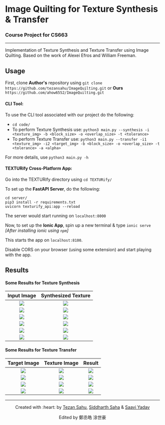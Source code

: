 # Image Quilting for Texture Synthesis & Transfer

### Course Project for CS663

***

Implementation of Texture Synthesis and Texture Transfer using Image Quilting. Based on the work of Alexei Efros and William Freeman. 

## Usage

First, clone **Author's** repository using `git clone https://github.com/tezansahu/ImageQuilting.git`
or **Ours** `https://github.com/ahow6552/ImageQuilting.git`

#### CLI Tool:
To use the CLI tool associated with our project do the following:

* `cd code/`
* To perform Texture Synthesis use: `python3 main.py --synthesis -i <texture_img> -b <block_size> -o <overlap_size> -t <tolerance>`
* To perform Texture Transfer use: `python3 main.py --transfer -i1 <texture_img> -i2 <target_img> -b <block_size> -o <overlap_size> -t <tolerance> -a <alpha>`

For more details, use `python3 main.py -h`

#### TEXTURify Cross-Platform App:
Go into the TEXTURify directory using `cd TEXTURify/`

To set up the **FastAPI Server**, do the following:
```
cd server/
pip3 install -r requirements.txt
uvicorn texturify_api:app --reload
```
The server would start running on `localhost:8000`

Now, to set up the **Ionic App**, spin up a new terminal & type `ionic serve` *[After installing ionic using `npm`]*

This starts the app on `localhost:8100`.

Disable CORS on your browser (using some extension) and start playing with the app.

## Results

#### Some Results for Texture Synthesis

| **Input Image** | **Synthesized Texture**|
|:---:|:---:|
| ![](https://raw.githubusercontent.com/tezansahu/ImageQuilting/master/images/t20.png) | ![](https://raw.githubusercontent.com/tezansahu/ImageQuilting/master/results/synthesis/t20_b=40_o=20_t=0_1.png) |
| ![](https://raw.githubusercontent.com/tezansahu/ImageQuilting/master/images/t11.png) | ![](https://raw.githubusercontent.com/tezansahu/ImageQuilting/master/results/synthesis/t11_b=50_o=20_t=0_1.png) |
| ![](https://raw.githubusercontent.com/tezansahu/ImageQuilting/master/images/t17.jpeg) | ![](https://raw.githubusercontent.com/tezansahu/ImageQuilting/master/results/synthesis/t17_b=50_o=20_t=0_1.png) |
| ![](https://raw.githubusercontent.com/tezansahu/ImageQuilting/master/images/t14.jpg) | ![](https://raw.githubusercontent.com/tezansahu/ImageQuilting/master/results/synthesis/t14_b=50_o=20_t=0_1.png) |
| ![](https://raw.githubusercontent.com/tezansahu/ImageQuilting/master/images/t1.png) | ![](https://raw.githubusercontent.com/tezansahu/ImageQuilting/master/results/synthesis/t1_b=50_o=20.png) |
| ![](https://raw.githubusercontent.com/tezansahu/ImageQuilting/master/images/t16.png) | ![](https://raw.githubusercontent.com/tezansahu/ImageQuilting/master/results/synthesis/t16_b=50_o=20_t=0_1.png) |


#### Some Results for Texture Transfer

| **Target Image** | **Texture Image** | **Result** |
|:---:|:---:|:---:|
| ![](https://raw.githubusercontent.com/tezansahu/ImageQuilting/master/images/landscape.jpeg) | ![](https://raw.githubusercontent.com/tezansahu/ImageQuilting/master/images/van_gogh.jpeg) | ![](https://raw.github.com/tezansahu/ImageQuilting/master/results/transfer/van_gogh_landscape_b=10_o=5_a=0_2_t=0_1.png)|
| ![](https://raw.githubusercontent.com/tezansahu/ImageQuilting/master/images/tezan.jpg) | ![](https://raw.githubusercontent.com/tezansahu/ImageQuilting/master/images/painting.jpg) | ![](https://raw.githubusercontent.com/tezansahu/ImageQuilting/master/results/transfer/painting_tezan_b=10_o=5_a=0_2_t=0_1.png)|
| ![](https://raw.githubusercontent.com/tezansahu/ImageQuilting/master/images/lincoln.jpg) | ![](https://raw.githubusercontent.com/tezansahu/ImageQuilting/master/images/t4.jpg) | ![](https://raw.github.com/tezansahu/ImageQuilting/master/results/transfer/t4_lincoln_b=10_o=5_a=0_2_t=0_1.png)|
| ![](https://raw.githubusercontent.com/tezansahu/ImageQuilting/master/images/tendulkar.jpg) | ![](https://raw.githubusercontent.com/tezansahu/ImageQuilting/master/images/scribble.png) | ![](https://raw.github.com/tezansahu/ImageQuilting/master/results/transfer/scribble_tendulkar_b=20_o=10_a=0_2_t=0_05.png)|

***
<p align='center'>Created with :heart: by <a href="https://www.linkedin.com/in/tezan-sahu/">Tezan Sahu</a>, <a href="https://www.linkedin.com/in/sahasiddharth611/">Siddharth Saha</a> & <a href="https://www.linkedin.com/in/saavi-yadav-7ab61a151/">Saavi Yadav</a></p>
<p align='center'>Edited by 鄭丞皓 涂世豪</p>

